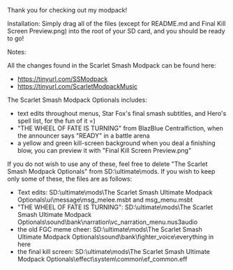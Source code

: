Thank you for checking out my modpack!

Installation:
Simply drag all of the files (except for README.md and Final Kill Screen Preview.png) into the root of your SD card, and you should be ready to go!

Notes:

All the changes found in the Scarlet Smash Modpack can be found here:
 - https://tinyurl.com/SSModpack
 - https://tinyurl.com/ScarletModpackMusic

The Scarlet Smash Modpack Optionals includes:
 - text edits throughout menus, Star Fox's final smash subtitles, and Hero's spell list, for the fun of it =)
 - "THE WHEEL OF FATE IS TURNING" from BlazBlue Centralfiction, when the announcer says "READY" in a battle arena
 - a yellow and green kill-screen background when you deal a finishing blow, you can preview it with "Final Kill Screen Preview.png"

If you do not wish to use any of these, feel free to delete "The Scarlet Smash Modpack Optionals" from SD:\ultimate\mods\.
If you wish to keep only some of these, the files are as follows:

 - Text edits: SD:\ultimate\mods\The Scarlet Smash Ultimate Modpack Optionals\ui\message\msg_melee.msbt and msg_menu.msbt
 - "THE WHEEL OF FATE IS TURNING": SD:\ultimate\mods\The Scarlet Smash Ultimate Modpack Optionals\sound\bank\narration\vc_narration_menu.nus3audio
 - the old FGC meme cheer: SD:\ultimate\mods\The Scarlet Smash Ultimate Modpack Optionals\sound\bank\fighter_voice\everything in here
 - the final kill screen: SD:\ultimate\mods\The Scarlet Smash Ultimate Modpack Optionals\effect\system\common\ef_common.eff
